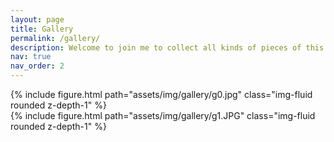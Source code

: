 ```yaml
---
layout: page
title: Gallery
permalink: /gallery/
description: Welcome to join me to collect all kinds of pieces of this marvelous planet 🌍
nav: true
nav_order: 2
---
```


<div class="row justify-content-sm-center">
    <div class="col-sm-6 mt-3 mt-md-0">
        {% include figure.html path="assets/img/gallery/g0.jpg" class="img-fluid rounded z-depth-1" %}
    </div>
    <div class="col-sm-6 mt-3 mt-md-0">
        {% include figure.html path="assets/img/gallery/g1.JPG" class="img-fluid rounded z-depth-1" %}
    </div>
</div>